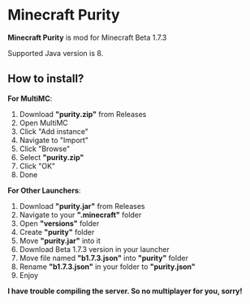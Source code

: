 # Minecraft Purity
__Minecraft Purity__ is mod for Minecraft Beta 1.7.3

Supported Java version is 8.

## How to install?
__For MultiMC__:
1. Download __"purity.zip"__ from Releases
2. Open MultiMC
3. Click "Add instance"
4. Navigate to "Import"
5. Click "Browse"
6. Select __"purity.zip"__
7. Click "OK"
8. Done

__For Other Launchers__:
1. Download __"purity.jar"__ from Releases
2. Navigate to your __".minecraft"__ folder
3. Open __"versions"__ folder
4. Create __"purity"__ folder
5. Move __"purity.jar"__ into it
6. Download Beta 1.7.3 version in your launcher
7. Move file named __"b1.7.3.json"__ into __"purity"__ folder
8. Rename __"b1.7.3.json"__ in your folder to __"purity.json"__
9. Enjoy

__I have trouble compiling the server. So no multiplayer for you, sorry!__
